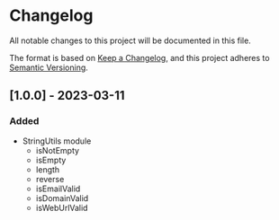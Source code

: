 # Changelog
All notable changes to this project will be documented in this file.

The format is based on [Keep a Changelog](https://keepachangelog.com/en/1.0.0/),
and this project adheres to [Semantic Versioning](https://semver.org/spec/v2.0.0.html).

## [1.0.0] - 2023-03-11
### Added
- StringUtils module
  * isNotEmpty
  * isEmpty
  * length
  * reverse
  * isEmailValid
  * isDomainValid
  * isWebUrlValid